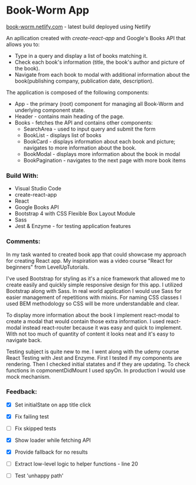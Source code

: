 # Book-Worm App

[book-worm.netlify.com](https://book-worm.netlify.com) - latest build deployed using Netlify

An apllication created with *create-react-app* and Google's Books API that allows you to:
- Type in a query and display a list of books matching it.
- Check each book's information (title, the book's author and picture of the book).
- Navigate from each book to modal with additional information about the book(publishing company, publication date, description).

The application is composed of the following components:
*  App - the primary (root) component for managing all Book-Worm and underlying component state.
* Header - contains main heading of the page.
* Books - fetches the API and contains other components:
    * SearchArea - used to input query and submit the form
    * BookList - displays list of books
    * BookCard - displays information about each book and picture; navigates to more information about the book.
    * BookModal - displays more information about the book in modal
    * BookPagination - navigates to the next page with more book items

### Build With:
- Visual Studio Code
- create-react-app
- React
- Google Books API
- Bootstrap 4 with CSS Flexible Box Layout Module
- Sass
- Jest & Enzyme - for testing application features

### Comments:
In my task wanted to created book app that could showcase my approach for creating React app. My inspiration was a video course "React for beginners" from LevelUpTutorials.

I've used Bootstrap for styling as it's a nice framework that allowed me to create 
easily and quickly simple responsive design for this app. I utilized Bootstrap along with Sass. In real world application I would use Sass for easier management of repetitions with mixins. For naming CSS classes I used BEM methodology so CSS will be more understandable and clear.

To display more information about the book I implement react-modal to create a modal that would contain those extra information. I used react-modal instead react-router because it was easy and quick to implement. With not too much of quantity of content it looks neat and it's easy to navigate back.

Testing subject is quite new to me. I went along with the udemy course React Testing with Jest and Enzyme. First I tested if my components are rendering. Then I checked initial statates and if they are updating. To check functions in copmonentDidMount I used spyOn. In production I would use mock mechanism.

### Feedback: 

- [x] Set initialState on app title click
- [x] Fix failing test
- [ ] Fix skipped tests
- [x] Show loader while fetching API
- [x] Provide fallback for no results
- [ ] Extract low-level logic to helper functions - line 20
- [ ] Test 'unhappy path'

